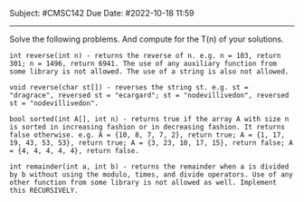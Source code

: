 Subject: #CMSC142 
Due Date: #2022-10-18 11:59

---
Solve the following problems. And compute for the T(n) of your solutions.

    int reverse(int n) - returns the reverse of n. e.g. n = 103, return 301; n = 1496, return 6941. The use of any auxiliary function from some library is not allowed. The use of a string is also not allowed.

    void reverse(char st[]) - reverses the string st. e.g. st = "dragrace", reversed st = "ecargard"; st = "nodevillivedon", reversed st = "nodevillivedon".

    bool sorted(int A[], int n) - returns true if the array A with size n is sorted in increasing fashion or in decreasing fashion. It returns false otherwise. e.g. A = {10, 8, 7, 7, 2}, return true; A = {1, 17, 19, 43, 53, 53}, return true; A = {3, 23, 10, 17, 15}, return false; A = {4, 4, 4, 4, 4}, return false.

    int remainder(int a, int b) - returns the remainder when a is divided by b without using the modulo, times, and divide operators. Use of any other function from some library is not allowed as well. Implement this RECURSIVELY.
